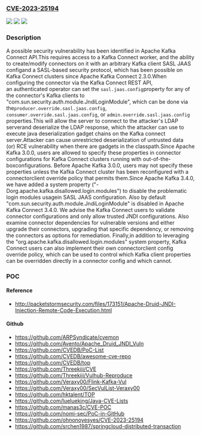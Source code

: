 ### [CVE-2023-25194](https://cve.mitre.org/cgi-bin/cvename.cgi?name=CVE-2023-25194)
![](https://img.shields.io/static/v1?label=Product&message=Apache%20Kafka%20Connect%20API&color=blue)
![](https://img.shields.io/static/v1?label=Version&message=2.3.0%3C%203.4.0%20&color=brighgreen)
![](https://img.shields.io/static/v1?label=Vulnerability&message=CWE-502%20Deserialization%20of%20Untrusted%20Data&color=brighgreen)

### Description

A possible security vulnerability has been identified in Apache Kafka Connect API.This requires access to a Kafka Connect worker, and the ability to create/modify connectors on it with an arbitrary Kafka client SASL JAAS configand a SASL-based security protocol, which has been possible on Kafka Connect clusters since Apache Kafka Connect 2.3.0.When configuring the connector via the Kafka Connect REST API, an authenticated operator can set the `sasl.jaas.config`property for any of the connector's Kafka clients to "com.sun.security.auth.module.JndiLoginModule", which can be done via the`producer.override.sasl.jaas.config`, `consumer.override.sasl.jaas.config`, or `admin.override.sasl.jaas.config` properties.This will allow the server to connect to the attacker's LDAP serverand deserialize the LDAP response, which the attacker can use to execute java deserialization gadget chains on the Kafka connect server.Attacker can cause unrestricted deserialization of untrusted data (or) RCE vulnerability when there are gadgets in the classpath.Since Apache Kafka 3.0.0, users are allowed to specify these properties in connector configurations for Kafka Connect clusters running with out-of-the-boxconfigurations. Before Apache Kafka 3.0.0, users may not specify these properties unless the Kafka Connect cluster has been reconfigured with a connectorclient override policy that permits them.Since Apache Kafka 3.4.0, we have added a system property ("-Dorg.apache.kafka.disallowed.login.modules") to disable the problematic login modules usagein SASL JAAS configuration. Also by default "com.sun.security.auth.module.JndiLoginModule" is disabled in Apache Kafka Connect 3.4.0. We advise the Kafka Connect users to validate connector configurations and only allow trusted JNDI configurations. Also examine connector dependencies for vulnerable versions and either upgrade their connectors, upgrading that specific dependency, or removing the connectors as options for remediation. Finally,in addition to leveraging the "org.apache.kafka.disallowed.login.modules" system property, Kafka Connect users can also implement their own connectorclient config override policy, which can be used to control which Kafka client properties can be overridden directly in a connector config and which cannot.

### POC

#### Reference
- http://packetstormsecurity.com/files/173151/Apache-Druid-JNDI-Injection-Remote-Code-Execution.html

#### Github
- https://github.com/ARPSyndicate/cvemon
- https://github.com/Avento/Apache_Druid_JNDI_Vuln
- https://github.com/CVEDB/PoC-List
- https://github.com/CVEDB/awesome-cve-repo
- https://github.com/CVEDB/top
- https://github.com/Threekiii/CVE
- https://github.com/Threekiii/Vulhub-Reproduce
- https://github.com/Veraxy00/Flink-Kafka-Vul
- https://github.com/Veraxy00/SecVulList-Veraxy00
- https://github.com/hktalent/TOP
- https://github.com/luelueking/Java-CVE-Lists
- https://github.com/manas3c/CVE-POC
- https://github.com/nomi-sec/PoC-in-GitHub
- https://github.com/ohnonoyesyes/CVE-2023-25194
- https://github.com/srchen1987/springcloud-distributed-transaction

